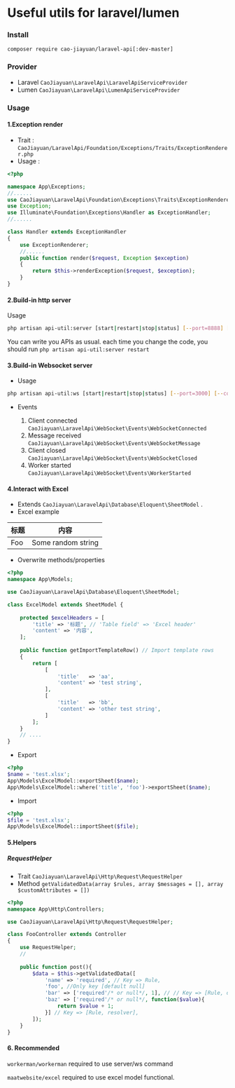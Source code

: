 # Useful utils for laravel/lumen

### Install
```composer require cao-jiayuan/laravel-api[:dev-master]```
### Provider

* Laravel ```CaoJiayuan\LaravelApi\LaravelApiServiceProvider```
* Lumen ```CaoJiayuan\LaravelApi\LumenApiServiceProvider```

### Usage

#### 1.Exception render

* Trait : ```CaoJiayuan/LaravelApi/Foundation/Exceptions/Traits/ExceptionRenderer.php```
* Usage : 
```php
<?php

namespace App\Exceptions;
//......
use CaoJiayuan\LaravelApi\Foundation\Exceptions\Traits\ExceptionRenderer;
use Exception;
use Illuminate\Foundation\Exceptions\Handler as ExceptionHandler;
//......

class Handler extends ExceptionHandler
{
    use ExceptionRenderer;
    //......
    public function render($request, Exception $exception)
    {
        return $this->renderException($request, $exception);
    }
}

```
#### 2.Build-in http server

Usage

```bash
php artisan api-util:server [start|restart|stop|status] [--port=8888] [--count=4] [--daemon=1]
```
You can write you APIs as usual. each time you change the code, you should run ```php artisan api-util:server restart```

#### 3.Build-in Websocket server

* Usage

```bash
php artisan api-util:ws [start|restart|stop|status] [--port=3000] [--count=4] [--daemon=1]
```

* Events

    1. Client connected ```CaoJiayuan\LaravelApi\WebSocket\Events\WebSocketConnected```
    2. Message received ```CaoJiayuan\LaravelApi\WebSocket\Events\WebSocketMessage```
    3. Client closed ```CaoJiayuan\LaravelApi\WebSocket\Events\WebSocketClosed```
    4. Worker started ```CaoJiayuan\LaravelApi\WebSocket\Events\WorkerStarted```

#### 4.Interact with Excel

* Extends ```CaoJiayuan\LaravelApi\Database\Eloquent\SheetModel``` .
* Excel example

|标题|内容|
|-|-|
|Foo|Some random string|

* Overwrite methods/properties

```php
<?php
namespace App\Models;

use CaoJiayuan\LaravelApi\Database\Eloquent\SheetModel;

class ExcelModel extends SheetModel {
    
    protected $excelHeaders = [
        'title' => '标题', // 'Table field' => 'Excel header' 
        'content' => '内容',
    ];
    
    public function getImportTemplateRow() // Import template rows
    {
        return [
            [
                'title'   => 'aa',
                'content' => 'test string',
            ],
            [
                'title'   => 'bb',
                'content' => 'other test string',
            ]
        ];
    }
    // ....
}

```

* Export
```php
<?php
$name = 'test.xlsx';
App\Models\ExcelModel::exportSheet($name);
App\Models\ExcelModel::where('title', 'foo')->exportSheet($name);

```

* Import
```php
<?php
$file = 'test.xlsx';
App\Models\ExcelModel::importSheet($file);

```


#### 5.Helpers

#####  RequestHelper
* Trait ```CaoJiayuan\LaravelApi\Http\Request\RequestHelper```
* Method ```getValidatedData(array $rules, array $messages = [], array $customAttributes = [])```
```php
<?php
namespace App\Http\Controllers;

use CaoJiayuan\LaravelApi\Http\Request\RequestHelper;

class FooController extends Controller
{
    use RequestHelper;
    //
    
    public function post(){
        $data = $this->getValidatedData([
            'name' => 'required', // Key => Rule,
            'foo', //Only key [default null]
            'bar' => ['required'/* or null*/, 1], // // Key => [Rule, default],
            'baz' => ['required'/* or null*/, function($value){
                return $value + 1;
            }] // Key => [Rule, resolver],
        ]);
    }
}

```

#### 6. Recommended

```workerman/workerman``` required to use server/ws command 

```maatwebsite/excel``` required to use excel model functional.
